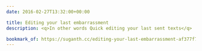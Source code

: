 ```yaml
---
date: 2016-02-27T13:32:00+00:00

title: Editing your last embarrassment
description: <q>In other words Quick editing your last sent texts</q>

bookmark_of: https://suganth.cc/editing-your-last-embarrassment-af377f7c123d
---
```

